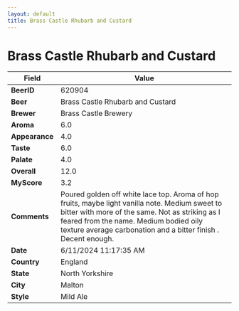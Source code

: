 ```yaml
---
layout: default
title: Brass Castle Rhubarb and Custard
---
```


# Brass Castle Rhubarb and Custard

| Field         | Value     |
|---------------|-----------|
| **BeerID** | 620904 |
| **Beer** | Brass Castle Rhubarb and Custard |
| **Brewer** | Brass Castle Brewery |
| **Aroma** | 6.0 |
| **Appearance** | 4.0 |
| **Taste** | 6.0 |
| **Palate** | 4.0 |
| **Overall** | 12.0 |
| **MyScore** | 3.2 |
| **Comments** | Poured golden off white lace top.  Aroma of hop fruits, maybe light vanilla note. Medium sweet to bitter with more of the same. Not as striking as I feared from the name. Medium bodied oily texture average carbonation and a bitter finish . Decent enough.  |
| **Date** | 6/11/2024 11:17:35 AM |
| **Country** | England |
| **State** | North Yorkshire |
| **City** | Malton |
| **Style** | Mild Ale |
